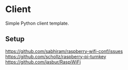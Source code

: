 # Client

Simple Python client template.

## Setup

https://github.com/sabhiram/raspberry-wifi-conf/issues
https://github.com/schollz/raspberry-pi-turnkey
https://github.com/jasbur/RaspiWiFi

